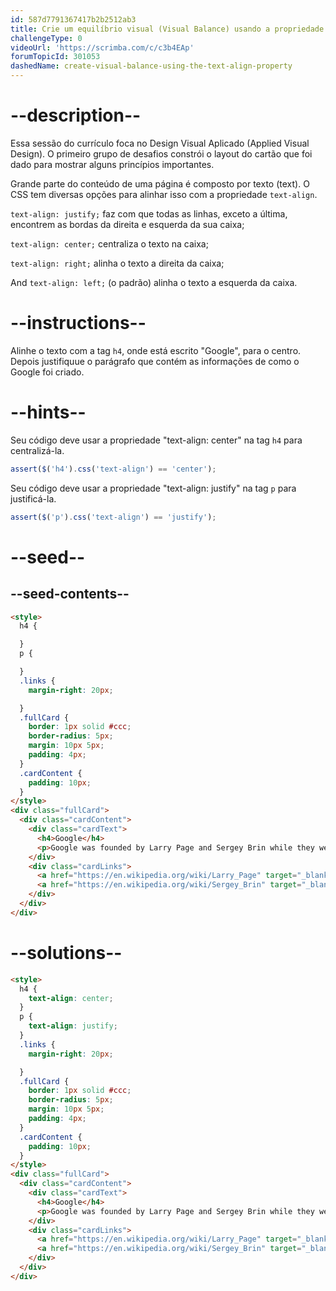 ```yaml
---
id: 587d7791367417b2b2512ab3
title: Crie um equilíbrio visual (Visual Balance) usando a propriedade 'text-align'
challengeType: 0
videoUrl: 'https://scrimba.com/c/c3b4EAp'
forumTopicId: 301053
dashedName: create-visual-balance-using-the-text-align-property
---
```


# --description--

Essa sessão do currículo foca no Design Visual Aplicado (Applied Visual Design). O primeiro grupo de desafios constrói o layout do cartão que foi dado para mostrar alguns princípios importantes.

Grande parte do conteúdo de uma página é composto por texto (text). O CSS tem diversas opções para alinhar isso com a propriedade `text-align`.

`text-align: justify;` faz com que todas as linhas, exceto a última, encontrem as bordas da direita e esquerda da sua caixa;

`text-align: center;` centraliza o texto na caixa;

`text-align: right;` alinha o texto a direita da caixa;

And `text-align: left;` (o padrão) alinha o texto a esquerda da caixa.

# --instructions--

Alinhe o texto com a tag `h4`, onde está escrito "Google", para o centro. Depois justifiquue o parágrafo que contém as informações de como o Google foi criado.

# --hints--

Seu código deve usar a propriedade "text-align: center" na tag `h4` para centralizá-la.


```js
assert($('h4').css('text-align') == 'center');
```

Seu código deve usar a propriedade "text-align: justify" na tag `p` para justificá-la.

```js
assert($('p').css('text-align') == 'justify');
```

# --seed--

## --seed-contents--

```html
<style>
  h4 {

  }
  p {

  }
  .links {
    margin-right: 20px;

  }
  .fullCard {
    border: 1px solid #ccc;
    border-radius: 5px;
    margin: 10px 5px;
    padding: 4px;
  }
  .cardContent {
    padding: 10px;
  }
</style>
<div class="fullCard">
  <div class="cardContent">
    <div class="cardText">
      <h4>Google</h4>
      <p>Google was founded by Larry Page and Sergey Brin while they were Ph.D. students at Stanford University.</p>
    </div>
    <div class="cardLinks">
      <a href="https://en.wikipedia.org/wiki/Larry_Page" target="_blank" class="links">Larry Page</a>
      <a href="https://en.wikipedia.org/wiki/Sergey_Brin" target="_blank" class="links">Sergey Brin</a>
    </div>
  </div>
</div>
```

# --solutions--

```html
<style>
  h4 {
    text-align: center;
  }
  p {
    text-align: justify;
  }
  .links {
    margin-right: 20px;

  }
  .fullCard {
    border: 1px solid #ccc;
    border-radius: 5px;
    margin: 10px 5px;
    padding: 4px;
  }
  .cardContent {
    padding: 10px;
  }
</style>
<div class="fullCard">
  <div class="cardContent">
    <div class="cardText">
      <h4>Google</h4>
      <p>Google was founded by Larry Page and Sergey Brin while they were Ph.D. students at Stanford University.</p>
    </div>
    <div class="cardLinks">
      <a href="https://en.wikipedia.org/wiki/Larry_Page" target="_blank" class="links">Larry Page</a>
      <a href="https://en.wikipedia.org/wiki/Sergey_Brin" target="_blank" class="links">Sergey Brin</a>
    </div>
  </div>
</div>
```
